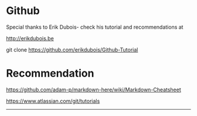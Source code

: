 # Github 

Special thanks to Erik Dubois-
check his tutorial and recommendations at

http://erikdubois.be

git clone https://github.com/erikdubois/Github-Tutorial

# Recommendation

https://github.com/adam-p/markdown-here/wiki/Markdown-Cheatsheet

https://www.atlassian.com/git/tutorials

------------------------------------------------
